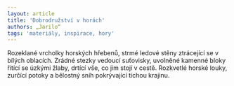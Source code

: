 ```yaml
---
layout: article
title: 'Dobrodružství v horách'
authors: „Jarilo“
tags: 'materiály, inspirace, hory'
---
```


Rozeklané vrcholky horských hřebenů,
strmé ledové stěny ztrácející se
v bílých oblacích. Zrádné stezky vedoucí
suťovisky, uvolněné kamenné
bloky řítící se úzkými žlaby, drtící vše,
co jim stojí v cestě. Rozkvetlé horské
louky, zurčící potoky a bělostný sníh
pokrývající tichou krajinu.
